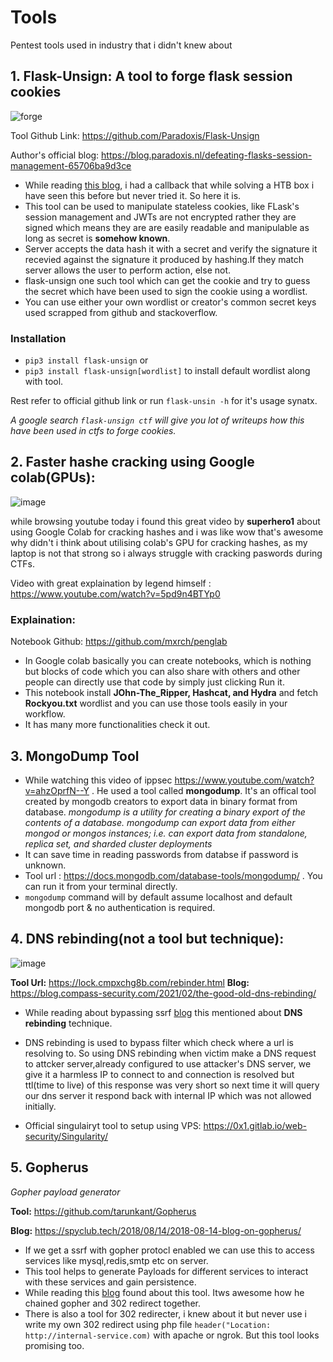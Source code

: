# Tools
Pentest tools used in industry that i didn't knew about

## 1. Flask-Unsign: A tool to forge flask session cookies

  ![forge](https://user-images.githubusercontent.com/79413473/148261669-55f80735-64e6-4d56-b1a2-43e62d2e8a8a.jpeg)


Tool Github Link:         https://github.com/Paradoxis/Flask-Unsign  

Author's official blog:   https://blog.paradoxis.nl/defeating-flasks-session-management-65706ba9d3ce

+ While reading [this blog](https://adithyanak.medium.com/how-i-cracked-secarmys-oscp-challenge-5a96e429e105), i had a callback that while solving a HTB box
  i have seen this before but never tried it. So here it is.
+ This tool can be used to manipulate stateless cookies, like FLask's session management and JWTs are not encrypted rather they are signed which means they are
  are easily readable and manipulable as long as secret is **somehow known**. 
+ Server accepts the data hash it with a secret and verify the signature it recevied against the signature it produced by hashing.If they match server allows the 
  user to perform action, else not.
+ flask-unsign one such tool which can get the cookie and try to guess the secret which have been used to sign the cookie using a wordlist.
+ You can use either your own wordlist or creator's common secret keys used scrapped from github and stackoverflow.


### Installation
+ `pip3 install flask-unsign`
    or 
+ `pip3 install flask-unsign[wordlist]` to install default wordlist along with tool.

 Rest refer to official github link or run `flask-unsin -h` for it's usage synatx.
 
 *A google search `flask-unsign ctf` will give you lot of writeups how this have been used in ctfs to forge cookies.*
 
 
## 2. Faster hashe cracking using Google colab(GPUs):

  ![image](https://user-images.githubusercontent.com/79413473/150385576-127beaa4-35ce-4d6b-a031-ffbb61664f6b.png)

while browsing youtube today i found this great video by **superhero1** about using Google Colab for cracking hashes and i was like wow that's awesome why didn't i 
think about utilising colab's GPU for cracking hashes, as my laptop is not that strong so i always struggle with cracking paswords during CTFs.

Video with great explaination by legend himself : https://www.youtube.com/watch?v=5pd9n4BTYp0

### Explaination:

Notebook Github: https://github.com/mxrch/penglab

+ In Google colab basically you can create notebooks, which is nothing but blocks of code which you can also share with others and other people can directly use 
  that code by simply just clicking Run it.
+ This notebook install **JOhn-The_Ripper, Hashcat, and Hydra** and fetch **Rockyou.txt** wordlist and you can use those tools easily in your workflow.
+ It has many more functionalities check it out.

## 3. MongoDump Tool

 + While watching this video of ippsec https://www.youtube.com/watch?v=ahzOprfN--Y . He used a tool called **mongodump**. It's an offical tool created by mongodb creators to export data in binary format from database.
  *mongodump is a utility for creating a binary export of the contents of a database. mongodump can export data from either mongod or mongos instances; i.e. can   export data from standalone, replica set, and sharded cluster deployments*
 + It can save time in reading passwords from databse if password is unknown.
 + Tool url : https://docs.mongodb.com/database-tools/mongodump/ . You can run it from your terminal directly. 
 + `mongodump`  command will by default assume localhost and default mongodb port & no authentication is required.

## 4. DNS rebinding(not a tool but technique):

  ![image](https://user-images.githubusercontent.com/79413473/151499582-c607cde4-2b8f-49cb-87bd-fc34b1bd0455.png)

  
   **Tool Url:** https://lock.cmpxchg8b.com/rebinder.html
   **Blog:**     https://blog.compass-security.com/2021/02/the-good-old-dns-rebinding/
    
+ While reading about bypassing ssrf [blog](https://sirleeroyjenkins.medium.com/bypassing-ssrf-protection-to-exfiltrate-aws-metadata-from-larksuite-bf99a3599462) 
   this mentioned about **DNS rebinding** technique. 
+ DNS rebinding is used to bypass filter which check where a url is resolving to. So using DNS rebinding when victim make a DNS request to attcker server,already configured to use attacker's DNS server, we give it a harmless IP to connect to and connection is resolved but ttl(time to live) of this response was very short so next time it will query our dns server it respond back with internal IP which was not allowed initially.

+ Official singulairyt tool to setup using VPS: https://0x1.gitlab.io/web-security/Singularity/ 

## 5. Gopherus
*Gopher payload generator*

**Tool:** https://github.com/tarunkant/Gopherus   

**Blog:** https://spyclub.tech/2018/08/14/2018-08-14-blog-on-gopherus/

+ If we get a ssrf with gopher protocl enabled we can use this to access services like mysql,redis,smtp etc on server.
+ This tool helps to generate Payloads for different services to interact with these services and gain persistence.
+ While reading this [blog](9https://sirleeroyjenkins.medium.com/just-gopher-it-escalating-a-blind-ssrf-to-rce-for-15k-f5329a974530)  found about this tool. Itws awesome how he chained gopher and 302 redirect together.
+ There is also a tool for 302 redirecter, i knew about it but never use i write my own 302 redirect using php file `header("Location: http://internal-service.com)` with apache or ngrok. But this tool looks promising too.
